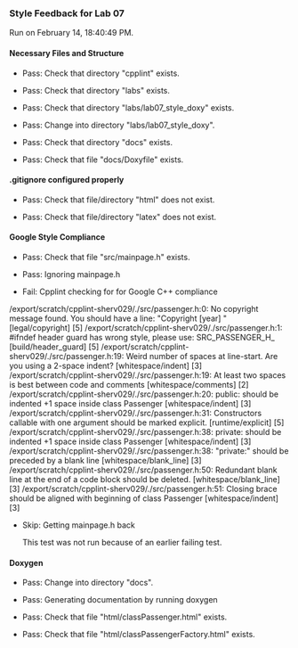 ### Style Feedback for Lab 07

Run on February 14, 18:40:49 PM.


#### Necessary Files and Structure

+ Pass: Check that directory "cpplint" exists.

+ Pass: Check that directory "labs" exists.

+ Pass: Check that directory "labs/lab07_style_doxy" exists.

+ Pass: Change into directory "labs/lab07_style_doxy".

+ Pass: Check that directory "docs" exists.

+ Pass: Check that file "docs/Doxyfile" exists.


#### .gitignore configured properly

+ Pass: Check that file/directory "html" does not exist.

+ Pass: Check that file/directory "latex" does not exist.


#### Google Style Compliance

+ Pass: Check that file "src/mainpage.h" exists.

+ Pass: Ignoring mainpage.h



+ Fail: Cpplint checking for for Google C++ compliance

/export/scratch/cpplint-sherv029/./src/passenger.h:0:  No copyright message found.  You should have a line: "Copyright [year] <Copyright Owner>"  [legal/copyright] [5]
/export/scratch/cpplint-sherv029/./src/passenger.h:1:  #ifndef header guard has wrong style, please use: SRC_PASSENGER_H_  [build/header_guard] [5]
/export/scratch/cpplint-sherv029/./src/passenger.h:19:  Weird number of spaces at line-start.  Are you using a 2-space indent?  [whitespace/indent] [3]
/export/scratch/cpplint-sherv029/./src/passenger.h:19:  At least two spaces is best between code and comments  [whitespace/comments] [2]
/export/scratch/cpplint-sherv029/./src/passenger.h:20:  public: should be indented +1 space inside class Passenger  [whitespace/indent] [3]
/export/scratch/cpplint-sherv029/./src/passenger.h:31:  Constructors callable with one argument should be marked explicit.  [runtime/explicit] [5]
/export/scratch/cpplint-sherv029/./src/passenger.h:38:  private: should be indented +1 space inside class Passenger  [whitespace/indent] [3]
/export/scratch/cpplint-sherv029/./src/passenger.h:38:  "private:" should be preceded by a blank line  [whitespace/blank_line] [3]
/export/scratch/cpplint-sherv029/./src/passenger.h:50:  Redundant blank line at the end of a code block should be deleted.  [whitespace/blank_line] [3]
/export/scratch/cpplint-sherv029/./src/passenger.h:51:  Closing brace should be aligned with beginning of class Passenger  [whitespace/indent] [3]

+ Skip: Getting mainpage.h back

  This test was not run because of an earlier failing test.


#### Doxygen

+ Pass: Change into directory "docs".

+ Pass: Generating documentation by running doxygen

+ Pass: Check that file "html/classPassenger.html" exists.

+ Pass: Check that file "html/classPassengerFactory.html" exists.

